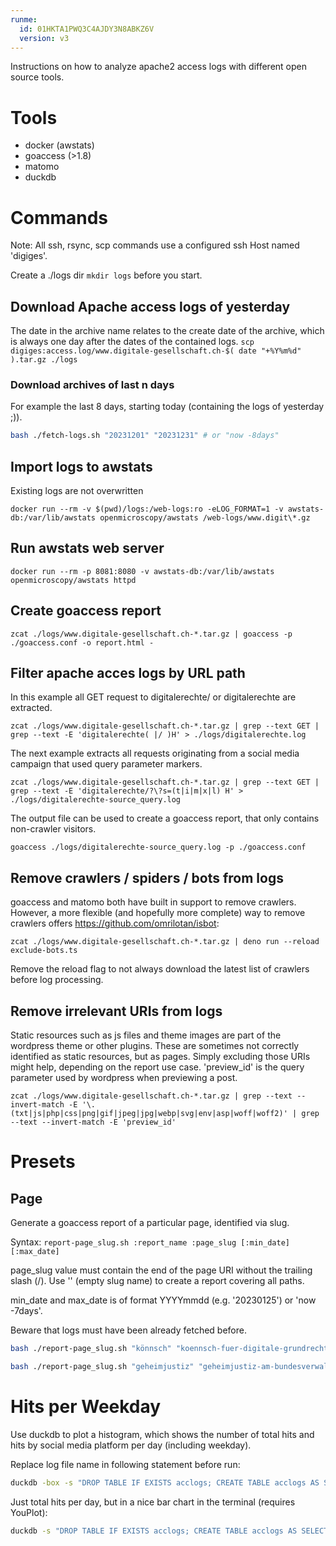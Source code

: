 ```yaml
---
runme:
  id: 01HKTA1PWQ3C4AJDY3N8ABKZ6V
  version: v3
---
```


Instructions on how to analyze apache2 access logs with different open source tools.

# Tools

* docker (awstats)
* goaccess (>1.8)
* matomo
* duckdb

# Commands

Note: All ssh, rsync, scp commands use a configured ssh Host named 'digiges'.

Create a ./logs dir `mkdir logs` before you start.

## Download Apache access logs of yesterday

The date in the archive name relates to the create date of the archive, which is always one day after the dates of the contained logs.
`scp digiges:access.log/www.digitale-gesellschaft.ch-$( date "+%Y%m%d" ).tar.gz ./logs`

### Download archives of last n days

For example the last 8 days, starting today (containing the logs of yesterday ;)).

```bash {"id":"01HKTBECEEP0TVNNEXGHAHD20R"}
bash ./fetch-logs.sh "20231201" "20231231" # or "now -8days"
```

## Import logs to awstats

Existing logs are not overwritten

`docker run --rm -v $(pwd)/logs:/web-logs:ro -eLOG_FORMAT=1 -v awstats-db:/var/lib/awstats openmicroscopy/awstats /web-logs/www.digit\*.gz`

## Run awstats web server

`docker run --rm -p 8081:8080 -v awstats-db:/var/lib/awstats openmicroscopy/awstats httpd`

## Create goaccess report

`zcat ./logs/www.digitale-gesellschaft.ch-*.tar.gz | goaccess -p ./goaccess.conf -o report.html -`

## Filter apache acces logs by URL path

In this example all GET request to digitalerechte/ or digitalerechte are extracted.

`zcat ./logs/www.digitale-gesellschaft.ch-*.tar.gz | grep --text GET | grep --text -E 'digitalerechte( |/ )H' > ./logs/digitalerechte.log`

The next example extracts all requests originating from a social media campaign that used query parameter markers.

`zcat ./logs/www.digitale-gesellschaft.ch-*.tar.gz | grep --text GET | grep --text -E 'digitalerechte/?\?s=(t|i|m|x|l) H' > ./logs/digitalerechte-source_query.log`

The output file can be used to create a goaccess report, that only contains non-crawler visitors.

`goaccess ./logs/digitalerechte-source_query.log -p ./goaccess.conf`

## Remove crawlers / spiders / bots from logs

goaccess and matomo both have built in support to remove crawlers. However, a more flexible (and hopefully more complete) way to remove crawlers offers https://github.com/omrilotan/isbot:

`zcat ./logs/www.digitale-gesellschaft.ch-*.tar.gz | deno run --reload exclude-bots.ts`

Remove the reload flag to not always download the latest list of crawlers before log processing.

## Remove irrelevant URIs from logs

Static resources such as js files and theme images are part of the wordpress theme or other plugins. These are sometimes not correctly identified as static resources, but as pages. Simply excluding those URIs might help, depending on the report use case. 'preview_id' is the query parameter used by wordpress when previewing a post.

`zcat ./logs/www.digitale-gesellschaft.ch-*.tar.gz | grep --text --invert-match -E '\.(txt|js|php|css|png|gif|jpeg|jpg|webp|svg|env|asp|woff|woff2)' | grep --text --invert-match -E 'preview_id'`

# Presets

## Page

Generate a goaccess report of a particular page, identified via slug.

Syntax: `report-page_slug.sh :report_name :page_slug [:min_date] [:max_date]`

page_slug value must contain the end of the page URI without the trailing slash (/). Use '' (empty slug name) to create a report covering all paths.

min_date and max_date is of format YYYYmmdd (e.g. '20230125') or 'now -7days'.

Beware that logs must have been already fetched before.

```bash {"id":"01HKTBECEEP0TVNNEXGMK72A14"}
bash ./report-page_slug.sh "könnsch" "koennsch-fuer-digitale-grundrechte" "20231214" "20231231"

bash ./report-page_slug.sh "geheimjustiz" "geheimjustiz-am-bundesverwaltungsgericht-kabelaufklaerung-durch-geheimdienst" "20240107" "20240207"
```

# Hits per Weekday
Use duckdb to plot a histogram, which shows the number of total hits and hits by social media platform per day (including weekday).

Replace log file name in following statement before run:

```bash
duckdb -box -s "DROP TABLE IF EXISTS acclogs; CREATE TABLE acclogs AS SELECT * FROM read_csv_auto('logs/grundrechte-wahren-nostatic-normalized-nobot.log', delim=' ', header=false, names = ['clientIp', 'userId', 'nA', 'datetime', 'tzOffset', 'methodAndPath', 'responseStatus', 'bytes', 'referrer', 'userAgent'], types={'datetime':'DATE'}, dateformat='[%d/%b/%Y:%H:%M:%S'); SELECT datetrunc('day', datetime) || '-' || dayofweek(datetime) AS 'week-dayofweek', count(*) FILTER (WHERE methodAndPath ILIKE '%s=x H%') AS hitsX, count(*) FILTER (WHERE methodAndPath ILIKE '%s=i H%') AS hitsInstagram, count(*) FILTER (WHERE methodAndPath ILIKE '%s=m H%') AS hitsMastodon, count(*) FILTER (WHERE methodAndPath ILIKE '%s=l H%') AS hitsLinkedIn, count(*) AS hitsTotal FROM acclogs GROUP BY 1 ORDER BY 1 ASC;"
```

Just total hits per day, but in a nice bar chart in the terminal (requires YouPlot):

```bash
duckdb -s "DROP TABLE IF EXISTS acclogs; CREATE TABLE acclogs AS SELECT * FROM read_csv_auto('logs/grundrechte-wahren-nostatic-normalized-nobot.log', delim=' ', header=false, names = ['clientIp', 'userId', 'nA', 'datetime', 'tzOffset', 'methodAndPath', 'responseStatus', 'bytes', 'referrer', 'userAgent'], types={'datetime':'DATE'}, dateformat='[%d/%b/%Y:%H:%M:%S'); COPY (SELECT datetrunc('day', datetime) || '-' || dayofweek(datetime) AS 'week-dayofweek', count(*) AS hits FROM acclogs GROUP BY 1 ORDER BY 1 ASC) TO '/dev/stdout' WITH (FORMAT 'csv', HEADER)" | uplot bar -d, -H
```